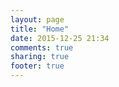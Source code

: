 ```yaml
---
layout: page
title: "Home"
date: 2015-12-25 21:34
comments: true
sharing: true
footer: true
---
```

